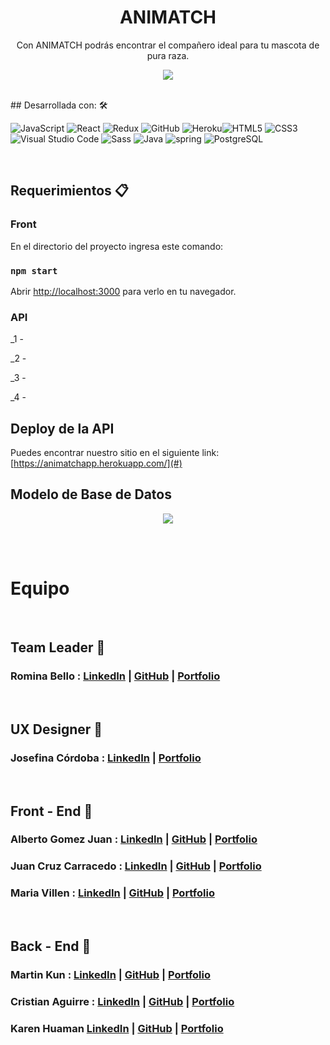 <h1 align = "center"> ANIMATCH </h1>
<p align = "center"> Con ANIMATCH podrás encontrar el compañero ideal para tu mascota de pura raza.</p>
<p align = "center"> <img src = "https://i85.servimg.com/u/f85/19/88/52/56/animat10.png" /> </p>

<br/>
## Desarrollada con: 🛠️

![JavaScript](https://img.shields.io/badge/javascript-%23323330.svg?style=flat&logo=Javascript&logoColor=%23F7DF1E) ![React](https://img.shields.io/badge/react-%2320232a.svg?style=flat&logo=React&logoColor=%2361DAFB) ![Redux](https://img.shields.io/badge/Redux-%23593d88.svg?style=flat&logo=redux&logoColor=white) ![GitHub](https://img.shields.io/badge/Github-%23121011.svg?style=flat&logo=github&logoColor=white) ![Heroku](https://img.shields.io/badge/heroku-%23430098.svg?style=flat&logo=Heroku&logoColor=white)![HTML5](https://img.shields.io/badge/html5-%23E34F26.svg?style=flat&logo=HTML5&logoColor=white) ![CSS3](https://img.shields.io/badge/css3-%231572B6.svg?style=flat&logo=CSS3&logoColor=white)
![Visual Studio Code](https://img.shields.io/badge/Visual%20Studio%20Code-0078d7.svg?style=flat&logo=VS-Code&logoColor=white) ![Sass](https://img.shields.io/badge/Sass-CC6699?style=flat&logo=sass&logoColor=white) ![Java](https://img.shields.io/badge/Java-ED8B00?style=flat&logo=java&logoColor=white) ![spring](https://img.shields.io/badge/Spring-6DB33F?style=flat&logo=spring&logoColor=white) ![PostgreSQL](https://img.shields.io/badge/PostgreSQL-316192?style=flat&logo=postgresql&logoColor=white)

<br/>

## Requerimientos 📋

### Front

En el directorio del proyecto ingresa este comando:

### `npm start`

Abrir [http://localhost:3000](http://localhost:3000) para verlo en tu navegador.

### API

\_1 -

\_2 -

\_3 -

\_4 -

## Deploy de la API

Puedes encontrar nuestro sitio en el siguiente link: [https://animatchapp.herokuapp.com/](#)

## Modelo de Base de Datos
<p align = "center"> <img src = "https://i.postimg.cc/kXtvdM7S/db-animatch.png" /> </p>

<br/><br/>

# Equipo

</br>

## Team Leader 🚀

### Romina Bello : [LinkedIn](https://www.linkedin.com/in/rominabello87/) | [GitHub]() | [Portfolio]()

</br>

## UX Designer 🎨

### Josefina Córdoba : [LinkedIn](https://www.linkedin.com/in/cordobajosefina/) | [Portfolio]()

<br/>

## Front - End 🚀

### Alberto Gomez Juan : [LinkedIn](https://www.linkedin.com/in/agomezjuan/) | [GitHub](https://github.com/agomezjuan) | [Portfolio]()

### Juan Cruz Carracedo : [LinkedIn](https://www.linkedin.com/in/juancarracedodev/) | [GitHub](https://github.com/juancarracedo7) | [Portfolio]()

### Maria Villen : [LinkedIn]() | [GitHub](https://github.com/MariaVillen) | [Portfolio]()

<br/>

## Back - End 🚀

### Martin Kun : [LinkedIn](https://www.linkedin.com/in/mart%C3%ADn-kun-b13620209/) | [GitHub](https://github.com/MartinKun) | [Portfolio]()

### Cristian Aguirre : [LinkedIn](https://www.linkedin.com/in/aguirre-cristian-javadeveloper/) | [GitHub](https://github.com/Cristianaaguirre) | [Portfolio]()

### Karen Huaman [LinkedIn]() | [GitHub](https://github.com/yoelexe) | [Portfolio]()
